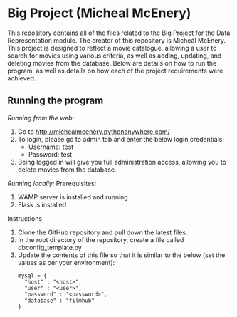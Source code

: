 # Big Project (Micheal McEnery) #
This repository contains all of the files related to the Big Project for the Data Representation module. The creator of this repository is Micheál McEnery. This project is designed to reflect a movie catalogue, allowing a user to search for movies using various criteria, as well as adding, updating, and deleting movies from the database.
Below are details on how to run the program, as well as details on how each of the project requirements were achieved.

## Running the program ##
_Running from the web:_
  1.	Go to http://michealmcenery.pythonanywhere.com/
  2.  To login, please go to admin tab and enter the below login credentials:
        * Username: test
        * Password: test
  3.  Being logged in will give you full administration access, allowing you to delete movies from the database.

_Running locally:_
Prerequisites: 
  1.	WAMP server is installed and running
  2.	Flask is installed

Instructions
  1.	Clone the GitHub repository and pull down the latest files.
  2.	In the root directory of the repository, create a file called dbconfig_template.py
  3.	Update the contents of this file so that it is similar to the below (set the values as per your environment):
        ```
        mysql = {
          "host" : "<host>",
          "user" : "<user>",
          "password" : "<password>",
          "database" : "filmhub"
        }
        ```

